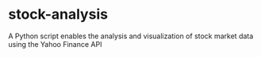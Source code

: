 # stock-analysis
A Python script enables the analysis and visualization of stock market data using the Yahoo Finance API
